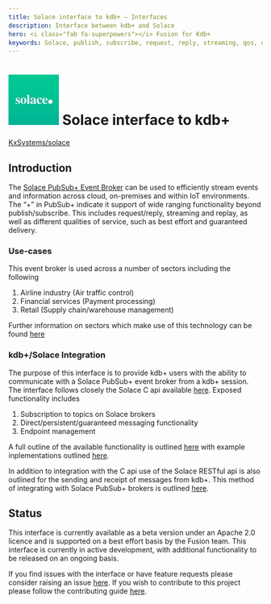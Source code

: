 ```yaml
---
title: Solace interface to kdb+ – Interfaces
description: Interface between kdb+ and Solace 
hero: <i class="fab fa-superpowers"></i> Fusion for Kdb+
keywords: Solace, publish, subscribe, request, reply, streaming, qos, q
---
```

# ![Solace](../img/solace.jpeg) Solace interface to kdb+

<i class="fab fa-github"></i> [KxSystems/solace](https://github.com/KxSystems/solace)

## Introduction

The [Solace PubSub+ Event Broker](https://solace.com/products/event-broker/software/) can be used to efficiently stream events and information across cloud, on-premises and within IoT environments. The “+” in PubSub+ indicate it support of wide ranging functionality beyond publish/subscribe. This includes request/reply, streaming and replay, as well as different qualities of service, such as best effort and guaranteed delivery.

### Use-cases

This event broker is used across a number of sectors including the following

1. Airline industry (Air traffic control)
2. Financial services (Payment processing)
3. Retail (Supply chain/warehouse management)

Further information on sectors which make use of this technology can be found [here](https://solace.com/use-cases/)

### kdb+/Solace Integration

The purpose of this interface is to provide kdb+ users with the ability to communicate with a Solace PubSub+ event broker from a kdb+ session. The interface follows closely the Solace C api available [here](https://docs.solace.com/Solace-PubSub-Messaging-APIs/C-API/c-api-home.htm). Exposed functionality includes

1. Subscription to topics on Solace brokers
2. Direct/persistent/guaranteed messaging functionality
3. Endpoint management

A full outline of the available functionality is outlined [here](user-guide.md) with example inplementations outlined [here](examples.md).

In addition to integration with the C api use of the Solace RESTful api is also outlined for the sending and receipt of messages from kdb+. This method of integrating with Solace PubSub+ brokers is outlined [here](solacerest.md).

## Status

This interface is currently available as a beta version under an Apache 2.0 licence and is supported on a best effort basis by the Fusion team. This interface is currently in active development, with additional functionality to be released on an ongoing basis.

If you find issues with the interface or have feature requests please consider raising an issue [here](https://github.com/KxSystems/solace/issues). If you wish to contribute to this project please follow the contributing guide [here](https://github.com/KxSystems/solace/blob/master/CONTRIBUTING.md).
